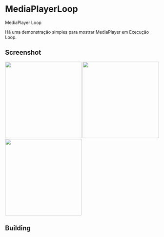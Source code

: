 # MediaPlayerLoop
MediaPlayer Loop

Há uma demonstração simples para mostrar MediaPlayer em Execução Loop.

## Screenshot

[<img src="https://user-images.githubusercontent.com/5264535/33806211-8cdd6fa4-dd92-11e7-9f2e-61d382519b3f.png" width=250>](https://user-images.githubusercontent.com/5264535/33806211-8cdd6fa4-dd92-11e7-9f2e-61d382519b3f.png)
[<img src="https://user-images.githubusercontent.com/5264535/33806212-8da8dfcc-dd92-11e7-8ab0-c2ea780f7939.png" width=250>](https://user-images.githubusercontent.com/5264535/33806212-8da8dfcc-dd92-11e7-8ab0-c2ea780f7939.png)
[<img src="https://user-images.githubusercontent.com/5264535/33806213-8ebbef94-dd92-11e7-8360-bd10b91b6ab4.png" width=250>](https://user-images.githubusercontent.com/5264535/33806213-8ebbef94-dd92-11e7-8360-bd10b91b6ab4.png)

## Building
